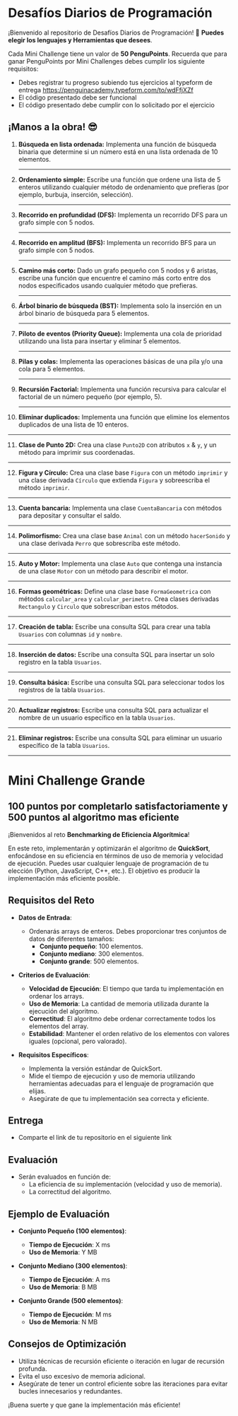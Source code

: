 # **Desafíos Diarios de Programación**

¡Bienvenido al repositorio de Desafíos Diarios de Programación! 🎉 **Puedes elegir los lenguajes y Herramientas que desees**.

Cada Mini Challenge tiene un valor de **50 PenguPoints**. Recuerda que para ganar PenguPoints por Mini Challenges debes cumplir los siguiente requisitos:

- Debes registrar tu progreso subiendo tus ejercicios al typeform de entrega https://penguinacademy.typeform.com/to/wdFfjXZf
- El código presentado debe ser funcional
- El código presentado debe cumplir con lo solicitado por el ejercicio

## **¡Manos a la obra!** 😎

1. **Búsqueda en lista ordenada:** Implementa una función de búsqueda binaria que determine si un número está en una lista ordenada de 10 elementos.

   ---

2. **Ordenamiento simple:** Escribe una función que ordene una lista de 5 enteros utilizando cualquier método de ordenamiento que prefieras (por ejemplo, burbuja, inserción, selección).

   ---

3. **Recorrido en profundidad (DFS):** Implementa un recorrido DFS para un grafo simple con 5 nodos.

   ---

4. **Recorrido en amplitud (BFS):** Implementa un recorrido BFS para un grafo simple con 5 nodos.

   ---

5. **Camino más corto:** Dado un grafo pequeño con 5 nodos y 6 aristas, escribe una función que encuentre el camino más corto entre dos nodos especificados usando cualquier método que prefieras.

   ---

6. **Árbol binario de búsqueda (BST):** Implementa solo la inserción en un árbol binario de búsqueda para 5 elementos.

   ---

7. **Piloto de eventos (Priority Queue):** Implementa una cola de prioridad utilizando una lista para insertar y eliminar 5 elementos.

   ---

8. **Pilas y colas:** Implementa las operaciones básicas de una pila y/o una cola para 5 elementos.

   ---

9. **Recursión Factorial:** Implementa una función recursiva para calcular el factorial de un número pequeño (por ejemplo, 5).

   ---

10. **Eliminar duplicados:** Implementa una función que elimine los elementos duplicados de una lista de 10 enteros.

   ---

11. **Clase de Punto 2D:** Crea una clase `Punto2D` con atributos `x` & `y`, y un método para imprimir sus coordenadas.

   ---

12. **Figura y Círculo:** Crea una clase base `Figura` con un método `imprimir` y una clase derivada `Círculo` que extienda `Figura` y sobreescriba el método `imprimir`.

   ---

13. **Cuenta bancaria:** Implementa una clase `CuentaBancaria` con métodos para depositar y consultar el saldo.

   ---

14. **Polimorfismo:** Crea una clase base `Animal` con un método `hacerSonido` y una clase derivada `Perro` que sobrescriba este método.

   ---

15. **Auto y Motor:** Implementa una clase `Auto` que contenga una instancia de una clase `Motor` con un método para describir el motor.

   ---

16. **Formas geométricas:** Define una clase base `FormaGeometrica` con métodos `calcular_area` y `calcular_perimetro`. Crea clases derivadas `Rectangulo` y `Circulo` que sobrescriban estos métodos.

   ---

17. **Creación de tabla:** Escribe una consulta SQL para crear una tabla `Usuarios` con columnas `id` y `nombre`.

   ---

18. **Inserción de datos:** Escribe una consulta SQL para insertar un solo registro en la tabla `Usuarios`.

   ---

19. **Consulta básica:** Escribe una consulta SQL para seleccionar todos los registros de la tabla `Usuarios`.

   ---

20. **Actualizar registros:** Escribe una consulta SQL para actualizar el nombre de un usuario específico en la tabla `Usuarios`.

   ---

21. **Eliminar registros:** Escribe una consulta SQL para eliminar un usuario específico de la tabla `Usuarios`.

   ---
# Mini Challenge Grande 
## 100 puntos por completarlo satisfactoriamente y 500 puntos al algoritmo mas eficiente

¡Bienvenidos al reto **Benchmarking de Eficiencia Algorítmica**!

En este reto, implementarán y optimizarán el algoritmo de **QuickSort**, enfocándose en su eficiencia en términos de uso de memoria y velocidad de ejecución. Puedes usar cualquier lenguaje de programación de tu elección (Python, JavaScript, C++, etc.). El objetivo es producir la implementación más eficiente posible.

## **Requisitos del Reto**

- **Datos de Entrada**:
  - Ordenarás arrays de enteros. Debes proporcionar tres conjuntos de datos de diferentes tamaños:
    - **Conjunto pequeño**: 100 elementos.
    - **Conjunto mediano**: 300 elementos.
    - **Conjunto grande**: 500 elementos.

- **Criterios de Evaluación**:
  - **Velocidad de Ejecución**: El tiempo que tarda tu implementación en ordenar los arrays.
  - **Uso de Memoria**: La cantidad de memoria utilizada durante la ejecución del algoritmo.
  - **Correctitud**: El algoritmo debe ordenar correctamente todos los elementos del array.
  - **Estabilidad**: Mantener el orden relativo de los elementos con valores iguales (opcional, pero valorado).

- **Requisitos Específicos**:
  - Implementa la versión estándar de QuickSort.
  - Mide el tiempo de ejecución y uso de memoria utilizando herramientas adecuadas para el lenguaje de programación que elijas.
  - Asegúrate de que tu implementación sea correcta y eficiente.

## **Entrega**

- Comparte el link de tu repositorio en el siguiente link

## **Evaluación**

- Serán evaluados en función de:
  - La eficiencia de su implementación (velocidad y uso de memoria).
  - La correctitud del algoritmo.

## **Ejemplo de Evaluación**

- **Conjunto Pequeño (100 elementos)**:
  - **Tiempo de Ejecución**: X ms
  - **Uso de Memoria**: Y MB

- **Conjunto Mediano (300 elementos)**:
  - **Tiempo de Ejecución**: A ms
  - **Uso de Memoria**: B MB

- **Conjunto Grande (500 elementos)**:
  - **Tiempo de Ejecución**: M ms
  - **Uso de Memoria**: N MB

## **Consejos de Optimización**

- Utiliza técnicas de recursión eficiente o iteración en lugar de recursión profunda.
- Evita el uso excesivo de memoria adicional.
- Asegúrate de tener un control eficiente sobre las iteraciones para evitar bucles innecesarios y redundantes.

¡Buena suerte y que gane la implementación más eficiente!



